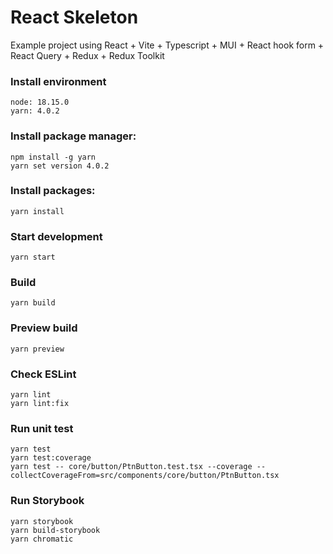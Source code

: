 # React Skeleton

Example project using React + Vite + Typescript + MUI + React hook form + React Query + Redux + Redux Toolkit

### Install environment

    node: 18.15.0
    yarn: 4.0.2

### Install package manager:

    npm install -g yarn
    yarn set version 4.0.2

### Install packages:

    yarn install

### Start development

    yarn start

### Build

    yarn build

### Preview build

    yarn preview

### Check ESLint

    yarn lint
    yarn lint:fix

### Run unit test

    yarn test
    yarn test:coverage
    yarn test -- core/button/PtnButton.test.tsx --coverage --collectCoverageFrom=src/components/core/button/PtnButton.tsx

### Run Storybook

    yarn storybook
    yarn build-storybook
    yarn chromatic
